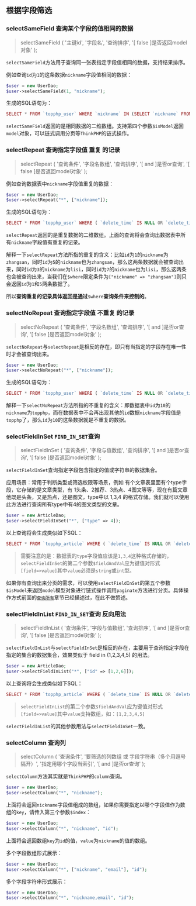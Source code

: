 ## 根据字段筛选

### selectSameField 查询某个字段的值相同的数据

> selectSameField \( '主键id', '字段名', '查询排序', '\[ false \]是否返回model对象' \);

`selectSameField`方法用于查询同一张表指定字段值相同的数据，支持结果排序。

例如查询`id`为`1`的这条数据`nickname`字段值相同的数据：

```php
$user = new UserDao;
$user->selectSameField(1, "nickname");
```

生成的SQL语句为：

```php
SELECT * FROM `topphp_user` WHERE `nickname` IN (SELECT `nickname` FROM `topphp_user` WHERE `id` = 1) AND ( `delete_time` IS NULL OR `delete_time` = 0 )
```

`selectSameField`返回的是相同数据的二维数组。支持第四个参数`$isModel`返回`model`对象，可以链式调用分页等`ThinkPHP`的链式操作。

### selectRepeat 查询指定字段值 重复 的记录

> selectRepeat \( '查询条件', '字段名数组', '查询排序', '\[ and \]是否or查询', '\[ false \]是否返回model对象' \);

例如查询数据表中`nickname`字段值重复的数据：

```php
$user = new UserDao;
$user->selectRepeat("*", ["nickname"]);
```

生成的SQL语句为：

```php
SELECT * FROM `topphp_user` WHERE ( `delete_time` IS NULL OR `delete_time` = 0 )  AND ( (nickname) IN (SELECT nickname FROM topphp_user GROUP BY nickname HAVING COUNT(*)>1) )
```

`selectRepeat`返回的是重复数据的二维数组。上面的查询将会查询出数据表中所有`nickname`字段值有重复的记录。

解释一下`selectRepeat`方法所指的重复的含义：比如`id`为`1`的`nickname`为`zhangsan`，同时`id`为`5`的`nickname`也为`zhangsan`，那么这两条数据就会被查询出来，同时`id`为`3`的`nickname`为`lisi`，同时`id`为`7`的`nickname`也为`lisi`，那么这两条也会被查询出来，当我们在`$where`限定条件为`["nickname" => "zhangsan"]`则只会返回`id`为`1`和`5`两条数据了。

所以**查询重复的记录具体返回是通过**`$where`**查询条件来控制的**。

### selectNoRepeat 查询指定字段值 不重复 的记录

> selectNoRepeat \( '查询条件', '字段名数组', '查询排序', '\[ and \]是否or查询', '\[ false \]是否返回model对象' \);

`selectNoRepeat`与`selectRepeat`是相反的存在，即只有当指定的字段存在唯一性时才会被查询出来。

```php
$user = new UserDao;
$user->selectNoRepeat("*", ["nickname"]);
```

生成的SQL语句为：

```php
SELECT * FROM `topphp_user` WHERE ( `delete_time` IS NULL OR `delete_time` = 0 )  AND ( (nickname) IN (SELECT nickname FROM topphp_user GROUP BY nickname HAVING COUNT(*)=1) )
```

解释一下`selectNoRepeat`方法所指的不重复的含义：即数据表中`id`为`10`的`nickname`为`topphp`，而在数据表中不会再出现其他的`id`数据`nickname`字段值是`topphp`了，那么`id`为`10`的这条数据就是不重复的数据。

### selectFieldInSet `FIND_IN_SET`查询

> selectFieldInSet \( '查询条件', '字段与值数组', '查询排序', '\[ and \]是否or查询', '\[ false \]是否返回model对象' \);

`selectFieldInSet`查询指定字段包含指定的值或字符串的数据集合。

应用场景：常用于判断类型或筛选权限等场景，例如 有个文章表里面有个type字段，它存储的是文章类型，有 1头条、2推荐、3热点、4图文等等，现在有篇文章他既是头条，又是热点，还是图文，type中以 1,3,4 的格式存储。我们就可以使用此方法进行查询所有type中有4的图文类型的文章。

```php
$user = new ArticleDao;
$user->selectFieldInSet("*", ["type" => 4]);
```

以上查询将会生成类似如下SQL：

```php
SELECT * FROM `topphp_article` WHERE ( `delete_time` IS NULL OR `delete_time` = 0 )  AND FIND_IN_SET(4, `type`)
```

> 需要注意的是：数据表的`type`字段值应该是`1,3,4`这种格式存储的，`selectFieldInSet`的第二个参数`$fieldAndVal`应为键值对形式`[field=>value]`其中`value`必须是`string`或`int`型。

如果你有查询出来分页的需求，可以使用`selectFieldInSet`的第五个参数`$isModel`来返回`model`模型对象进行链式操作调用`paginate`方法进行分页。具体操作方式前面的[`查询所有`](/composer/topphp-generate/BaseModel/select/all.md)章节已经描述过，在此不做赘述。

### selectFieldInList `FIND_IN_SET`查询 反向用法

> selectFieldInList \( '查询条件', '字段与值数组', '查询排序', '\[ and \]是否or查询', '\[ false \]是否返回model对象' \);

`selectFieldInList`与`selectFieldInSet`是相反的存在，主要用于查询指定字段在指定的集合的数据集合，效果类似于 field in (1,2,3,4,5) 的用法。

```php
$user = new ArticleDao;
$user->selectFieldInList("*", ["id" => [1,2,6]]);
```

以上查询将会生成类似如下SQL：

```php
SELECT * FROM `topphp_article` WHERE ( `delete_time` IS NULL OR `delete_time` = 0 )  AND ( FIND_IN_SET(id,'1,2,6') )
```

> `selectFieldInList`的第二个参数`$fieldAndVal`应为键值对形式`[field=>value]`其中`value`支持数组，如：`[1,2,3,4,5]`

`selectFieldInList`的其他参数用法与`selectFieldInSet`一致。

### selectColumn 查询列

> selectColumn \( '查询条件', '要筛选的列数组 或 字段字符串（多个用逗号隔开）', '指定用哪个字段当索引', '\[ and \]是否or查询' \);

`selectColumn`方法其实就是`ThinkPHP`的`column`查询。

```php
$user = new UserDao;
$user->selectColumn("*", "nickname");
```

上面将会返回`nickname`字段值组成的数组，如果你需要指定以哪个字段值作为数组的`key`，请传入第三个参数`$index`：

```php
$user = new UserDao;
$user->selectColumn("*", "nickname", "id");
```

上面将会返回数组`key`为`id`的值，`value`为`nickname`的值的数组。

多个字段数组形式展示：

```php
$user = new UserDao;
$user->selectColumn("*", ["nickname", "email"], "id");
```

多个字段字符串形式展示：

```php
$user = new UserDao;
$user->selectColumn("*", "nickname,email", "id");
```


